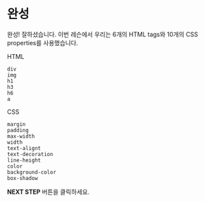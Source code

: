 # 완성
완성! 잘하셨습니다. 이번 레슨에서 우리는 6개의 HTML tags와 10개의 CSS properties를 사용했습니다.  

HTML
```
div
img
h1
h3
h6
a
```

CSS
```
margin
padding
max-width
width
text-alignt
text-decoration
line-height
color
background-color
box-shadow
```



**NEXT STEP** 버튼을 클릭하세요.
